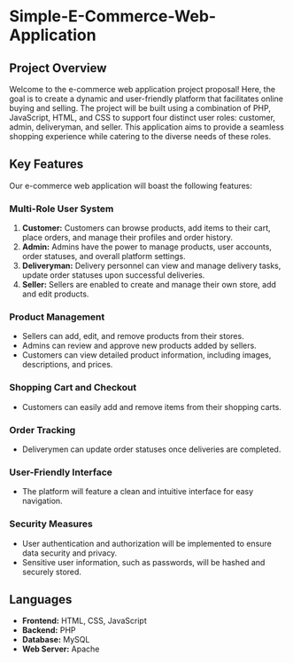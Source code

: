 # Simple-E-Commerce-Web-Application

## Project Overview

Welcome to the e-commerce web application project proposal! Here, the goal is to create a dynamic and user-friendly platform that facilitates online buying and selling. The project will be built using a combination of PHP, JavaScript, HTML, and CSS to support four distinct user roles: customer, admin, deliveryman, and seller. This application aims to provide a seamless shopping experience while catering to the diverse needs of these roles.

## Key Features

Our e-commerce web application will boast the following features:

### Multi-Role User System

1. **Customer:** Customers can browse products, add items to their cart, place orders, and manage their profiles and order history.
2. **Admin:** Admins have the power to manage products, user accounts, order statuses, and overall platform settings.
3. **Deliveryman:** Delivery personnel can view and manage delivery tasks, update order statuses upon successful deliveries.
4. **Seller:** Sellers are enabled to create and manage their own store, add and edit products.

### Product Management

- Sellers can add, edit, and remove products from their stores.
- Admins can review and approve new products added by sellers.
- Customers can view detailed product information, including images, descriptions, and prices.

### Shopping Cart and Checkout

- Customers can easily add and remove items from their shopping carts.

### Order Tracking

- Deliverymen can update order statuses once deliveries are completed.

### User-Friendly Interface

- The platform will feature a clean and intuitive interface for easy navigation.


### Security Measures

- User authentication and authorization will be implemented to ensure data security and privacy.
- Sensitive user information, such as passwords, will be hashed and securely stored.

## Languages

- **Frontend:** HTML, CSS, JavaScript
- **Backend:** PHP
- **Database:** MySQL
- **Web Server:** Apache 

